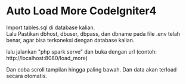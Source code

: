 # Auto Load More CodeIgniter4

Import tables.sql di database kalian.<br/>
Lalu Pastikan dbhost, dbuser, dbpass, dan dbname pada file .env telah benar, agar bisa terkoneksi dengan database kalian.

lalu jalankan "php spark serve" dan buka dengan url (contoh: http://localhost:8080/load_more)

Dan coba scroll tampilan hingga paling bawah. Dan data akan terload secara otomatis.
